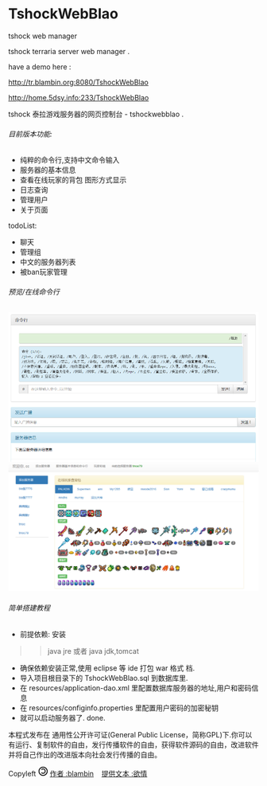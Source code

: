 # TshockWebBlao
 tshock web manager
 
 tshock  terraria server web manager .
 
 have a demo here : 
 
 http://tr.blambin.org:8080/TshockWebBlao
 
 http://home.5dsy.info:233/TshockWebBlao
 
 tshock 泰拉游戏服务器的网页控制台 - tshockwebblao .
 
###### 目前版本功能: 

*  纯粹的命令行,支持中文命令输入
*  服务器的基本信息
*  查看在线玩家的背包  图形方式显示
*  日志查询
*  管理用户
*  关于页面
  
todoList:

*  聊天
*  管理组
*  中文的服务器列表
*  被ban玩家管理

###### 预览/在线命令行
  
  ![Alt text](markdown/command2.png)
  ![Alt text](markdown/command.png)
   
###### 简单搭建教程

*  前提依赖: 安装 

>> java jre 或者  java jdk,tomcat

*  确保依赖安装正常,使用 eclipse 等 ide 打包 war 格式 档.
*  导入项目根目录下的 TshockWebBlao.sql 到数据库里.
*  在 resources/application-dao.xml 里配置数据库服务器的地址,用户和密码信息
*  在 resources/configinfo.properties 里配置用户密码的加密秘钥 
*  就可以启动服务器了. done.


<p>本程式发布在 通用性公开许可证(General Public License，简称GPL)下.你可以有运行、复制软件的自由，发行传播软件的自由，获得软件源码的自由，改进软件并将自己作出的改进版本向社会发行传播的自由。 </p>
<p>Copyleft <img alt="版责" src="src\main\webapp\images/copyleft.png" height="20px" width="20px"> <a class="active" href="http://blambin.org">作者 :blambin</a> &nbsp;&nbsp; <a class="active" href="https://www.tshockcn.com/">提供文本
					:欲情</a></p>